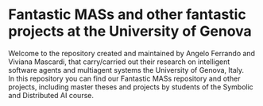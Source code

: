# Fantastic MASs and other fantastic projects at the University of Genova

Welcome to the repository created and maintained by Angelo Ferrando and Viviana Mascardi, that carry/carried out their research on intelligent software agents and multiagent systems the University of Genova, Italy.  
In this repository you can find our Fantastic MASs repository and other projects, including master theses and projects by students of the Symbolic and Distributed AI course.
